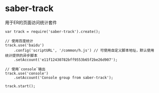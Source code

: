 saber-track
========

用于ER的页面访问统计套件

    var track = require('saber-track').create();

    // 使用百度统计
    track.use('baidu')
        .config('scriptURL', '/common/h.js') // 可使用自定义脚本地址，默认使用统计提供的异步脚本
        .setAccount('e11f12430782bff9553b65f2be26d907');

    // 使用`console`输出
    track.use('console')
        .setAccount('Console group from saber-track');

    track.start();